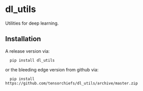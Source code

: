 # dl_utils

Utilities for deep learning. 

## Installation

A release version via:
```
  pip install dl_utils
```

or the bleeding edge version from github via:
```
  pip install https://github.com/tensorchiefs/dl_utils/archive/master.zip
```
